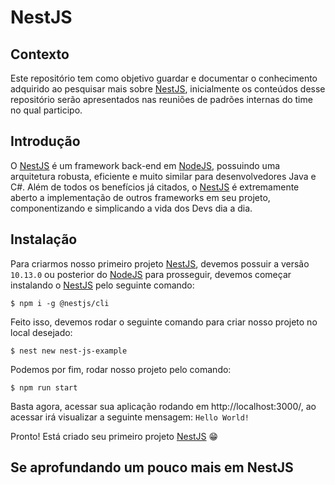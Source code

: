 # NestJS

## Contexto

Este repositório tem como objetivo guardar e documentar o conhecimento adquirido ao pesquisar mais sobre [NestJS](https://nestjs.com/), inicialmente os conteúdos desse repositório serão apresentados nas reuniões de padrões internas do time no qual participo.

## Introdução

O [NestJS](https://nestjs.com/) é um framework back-end em [NodeJS](https://nodejs.org/en/), possuindo uma arquitetura robusta, eficiente e muito similar para desenvolvedores Java e C#. Além de todos os benefícios já citados, o [NestJS](https://nestjs.com/) é extremamente aberto a implementação de outros frameworks em seu projeto, componentizando e simplicando a vida dos Devs dia a dia.

## Instalação

Para criarmos nosso primeiro projeto [NestJS](https://nestjs.com/), devemos possuir a versão `10.13.0` ou posterior do [NodeJS](https://nodejs.org/en/) para prosseguir, devemos começar instalando o [NestJS](https://nestjs.com/) pelo seguinte comando:

```
$ npm i -g @nestjs/cli
```

Feito isso, devemos rodar o seguinte comando para criar nosso projeto no local desejado:

```
$ nest new nest-js-example
```

Podemos por fim, rodar nosso projeto pelo comando:

```
$ npm run start
```

Basta agora, acessar sua aplicação rodando em http://localhost:3000/, ao acessar irá visualizar a seguinte mensagem: `Hello World!`

Pronto! Está criado seu primeiro projeto [NestJS](https://nestjs.com/) :grin:

## Se aprofundando um pouco mais em NestJS







